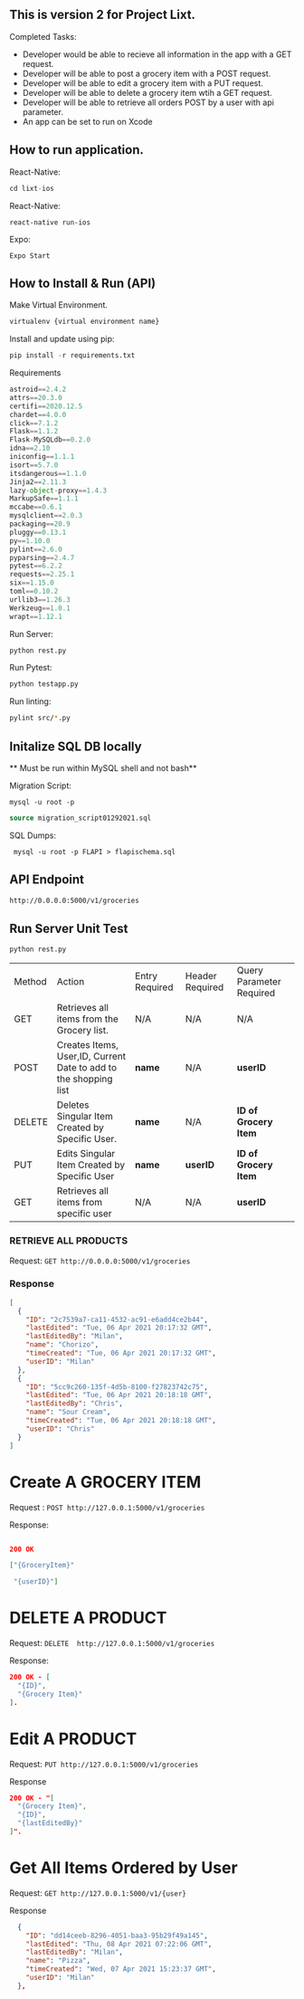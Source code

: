 
## This is version 2 for Project Lixt.

Completed Tasks:
- Developer would be able to recieve all information in the app with a GET request.
- Developer will be able to post a grocery item with a POST request.
- Developer will be able to edit a grocery item with a PUT request.
- Developer will be able to delete a grocery item wtih a GET request.
- Developer will be able to retrieve all orders POST by a user with api parameter.
- An app can be set to run on Xcode


## How to run application.

React-Native:

```python
cd lixt-ios
```

React-Native:
``` 
react-native run-ios
```
Expo:
```
Expo Start
```



## How to Install & Run (API) 

Make Virtual Environment.

```python
virtualenv {virtual environment name}
```

Install and update using pip:
```python
pip install -r requirements.txt
```
Requirements
```python
astroid==2.4.2
attrs==20.3.0
certifi==2020.12.5
chardet==4.0.0
click==7.1.2
Flask==1.1.2
Flask-MySQLdb==0.2.0
idna==2.10
iniconfig==1.1.1
isort==5.7.0
itsdangerous==1.1.0
Jinja2==2.11.3
lazy-object-proxy==1.4.3
MarkupSafe==1.1.1
mccabe==0.6.1
mysqlclient==2.0.3
packaging==20.9
pluggy==0.13.1
py==1.10.0
pylint==2.6.0
pyparsing==2.4.7
pytest==6.2.2
requests==2.25.1
six==1.15.0
toml==0.10.2
urllib3==1.26.3
Werkzeug==1.0.1
wrapt==1.12.1
```

Run Server:
```python
python rest.py
```
Run Pytest:
```python
python testapp.py
```
Run linting:
```bash
pylint src/*.py
```

## Initalize SQL DB locally

** Must be run within MySQL shell and not bash**

Migration Script:

```shell
mysql -u root -p
```

```SQL
source migration_script01292021.sql
```

SQL Dumps:

```shell
 mysql -u root -p FLAPI > flapischema.sql
```

## API Endpoint

```html
http://0.0.0.0:5000/v1/groceries

```

## Run Server Unit Test

```python
python rest.py
```

|        	|                                                                  	|                	|                 	|                          	|
|--------	|------------------------------------------------------------------	|----------------	|-----------------	|--------------------------	|
| Method 	| Action                                                           	| Entry Required 	| Header Required 	| Query Parameter Required 	|
| GET    	| Retrieves all items from the Grocery list.                       	| N/A            	| N/A             	| N/A                      	|
| POST   	| Creates Items, User,ID, Current Date to add to the shopping list 	| **name**           	| N/A             	| **userID**                  	|
| DELETE 	| Deletes Singular Item Created by Specific User.                  	|  **name**            	| N/A             	| **ID of Grocery Item**       	|
| PUT    	| Edits Singular Item Created by Specific User                     	|  **name**            	| **userID**          	| **ID of Grocery Item**       	|
| GET    	| Retrieves all items from specific user                           	| N/A            	| N/A             	| **userID**                 	|





### RETRIEVE ALL PRODUCTS

Request: `GET http://0.0.0.0:5000/v1/groceries`

### Response

```json
[
  {
    "ID": "2c7539a7-ca11-4532-ac91-e6add4ce2b44",
    "lastEdited": "Tue, 06 Apr 2021 20:17:32 GMT",
    "lastEditedBy": "Milan",
    "name": "Chorizo",
    "timeCreated": "Tue, 06 Apr 2021 20:17:32 GMT",
    "userID": "Milan"
  },
  {
    "ID": "5cc9c260-135f-4d5b-8100-f27823742c75",
    "lastEdited": "Tue, 06 Apr 2021 20:18:18 GMT",
    "lastEditedBy": "Chris",
    "name": "Sour Cream",
    "timeCreated": "Tue, 06 Apr 2021 20:18:18 GMT",
    "userID": "Chris"
  }
]

```

# Create A  GROCERY ITEM

Request : `POST http://127.0.0.1:5000/v1/groceries`

Response:

```json

200 OK

["{GroceryItem}"

 "{userID}"]

```


# DELETE A PRODUCT

Request: `DELETE  http://127.0.0.1:5000/v1/groceries`

Response:

```json
200 OK - [
  "{ID}",
  "{Grocery Item}"
].
```

# Edit A PRODUCT

Request: `PUT http://127.0.0.1:5000/v1/groceries`

Response

```json
200 OK - "[
  "{Grocery Item}",
  "{ID}",
  "{lastEditedBy}"
]".


```

# Get All Items Ordered by User

Request: `GET http://127.0.0.1:5000/v1/{user}`

Response

```json
  {
    "ID": "dd14ceeb-8296-4051-baa3-95b29f49a145",
    "lastEdited": "Thu, 08 Apr 2021 07:22:06 GMT",
    "lastEditedBy": "Milan",
    "name": "Pizza",
    "timeCreated": "Wed, 07 Apr 2021 15:23:37 GMT",
    "userID": "Milan"
  },
 

```

